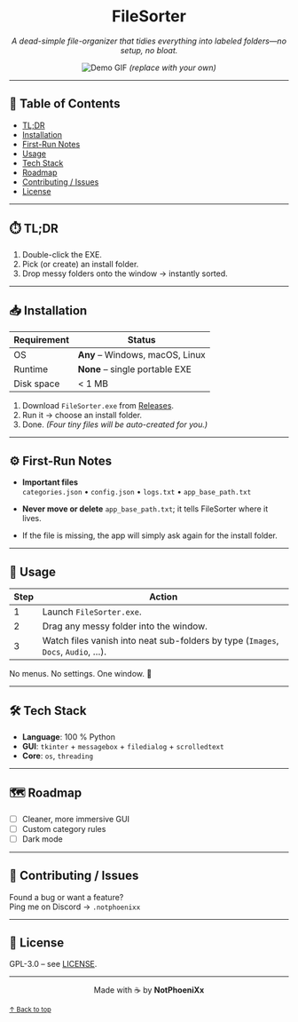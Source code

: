 <!-- ─────────────────────────────────────────────── -->
<!--  FileSorter  •  README.md  •  GPL © NotPhoeniXx -->
<!-- ─────────────────────────────────────────────── -->

<div align="center">

# FileSorter  
_A dead-simple file-organizer that tidies everything into labeled folders—no setup, no bloat._

![Demo GIF](https://user-images.githubusercontent.com/your-gif-link.gif) *(replace with your own)*

</div>

---

## 📑 Table of Contents
- [TL;DR](#-tldr)
- [Installation](#-installation)
- [First-Run Notes](#-first-run-notes)
- [Usage](#-usage)
- [Tech Stack](#-tech-stack)
- [Roadmap](#-roadmap)
- [Contributing / Issues](#-contributing--issues)
- [License](#-license)

---

## ⏱️ TL;DR
1. Double-click the EXE.  
2. Pick (or create) an install folder.  
3. Drop messy folders onto the window → instantly sorted.

---

## 📥 Installation

| Requirement | Status |
|-------------|--------|
| OS          | **Any** – Windows, macOS, Linux |
| Runtime     | **None** – single portable EXE |
| Disk space  | < 1 MB |

1. Download `FileSorter.exe` from [Releases](https://github.com/NotPhoeniXx/FileSorter/releases).  
2. Run it → choose an install folder.  
3. Done. *(Four tiny files will be auto-created for you.)*

---

## ⚙️ First-Run Notes
- **Important files**  
  `categories.json` • `config.json` • `logs.txt` • `app_base_path.txt`

- **Never move or delete** `app_base_path.txt`; it tells FileSorter where it lives.  
- If the file is missing, the app will simply ask again for the install folder.

---

## 🚀 Usage

| Step | Action |
|------|--------|
| 1 | Launch `FileSorter.exe`. |
| 2 | Drag any messy folder into the window. |
| 3 | Watch files vanish into neat sub-folders by type (`Images`, `Docs`, `Audio`, …). |

No menus. No settings. One window. 🎉

---

## 🛠️ Tech Stack
- **Language**: 100 % Python  
- **GUI**: `tkinter` + `messagebox` + `filedialog` + `scrolledtext`  
- **Core**: `os`, `threading`

---

## 🗺️ Roadmap
- [ ] Cleaner, more immersive GUI  
- [ ] Custom category rules  
- [ ] Dark mode

---

## 🤝 Contributing / Issues
Found a bug or want a feature?  
Ping me on Discord → `.notphoenixx`

---

## 📄 License
GPL-3.0 – see [LICENSE](LICENSE).

---

<div align="center">

Made with ☕ by **NotPhoeniXx**

</div>

<!-- quick-return link -->
<sup>[↑ Back to top](#fileSorter)</sup>
